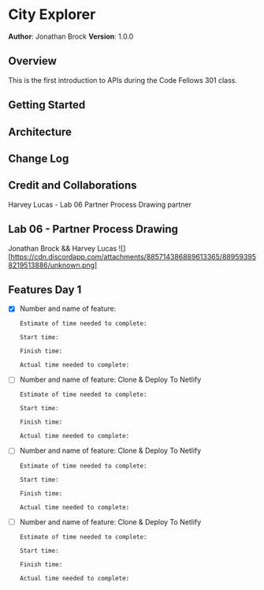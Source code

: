 # City Explorer

**Author**: Jonathan Brock
**Version**: 1.0.0

## Overview
This is the first introduction to APIs during the Code Fellows 301 class.

## Getting Started
<!-- What are the steps that a user must take in order to build this app on their own machine and get it running? -->

## Architecture
<!-- Provide a detailed description of the application design. What technologies (languages, libraries, etc) you're using, and any other relevant design information. -->

## Change Log
<!-- Use this area to document the iterative changes made to your application as each feature is successfully implemented. Use time stamps. Here's an example:

01-01-2001 4:59pm - Application now has a fully-functional express server, with a GET route for the location resource. -->

## Credit and Collaborations
Harvey Lucas - Lab 06 Partner Process Drawing partner

## Lab 06 - Partner Process Drawing
Jonathan Brock && Harvey Lucas
![] [https://cdn.discordapp.com/attachments/885714386889613365/889593958219513886/unknown.png]

## Features Day 1

- [x] Number and name of feature:

      Estimate of time needed to complete: 

      Start time: 

      Finish time: 

      Actual time needed to complete: 

- [ ] Number and name of feature: Clone & Deploy To Netlify

      Estimate of time needed to complete: 

      Start time: 

      Finish time: 

      Actual time needed to complete: 

- [ ] Number and name of feature: Clone & Deploy To Netlify

      Estimate of time needed to complete: 

      Start time: 

      Finish time: 

      Actual time needed to complete: 

- [ ] Number and name of feature: Clone & Deploy To Netlify

      Estimate of time needed to complete: 

      Start time: 

      Finish time: 

      Actual time needed to complete: 
